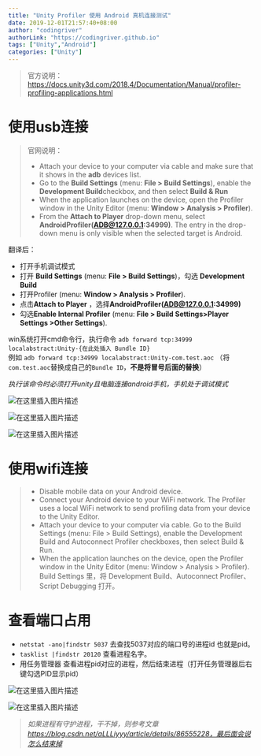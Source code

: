 ```yaml
---
title: "Unity Profiler 使用 Android 真机连接测试"
date: 2019-12-01T21:57:40+08:00
author: "codingriver"
authorLink: "https://codingriver.github.io"
tags: ["Unity","Android"]
categories: ["Unity"]
---
```


<!--more-->

> 官方说明：https://docs.unity3d.com/2018.4/Documentation/Manual/profiler-profiling-applications.html



# 使用usb连接
>官网说明：
> - Attach your device to your computer via cable and make sure that it shows in the **adb**
 devices list.
> - Go to the **Build Settings** (menu: **File > Build Settings**), enable the **Development Build**checkbox, and then select **Build & Run**
> - When the application launches on the device, open the Profiler window in the Unity Editor (menu: **Window > Analysis > Profiler**).
> - From the **Attach to Player** drop-down menu, select **AndroidProfiler(ADB@127.0.0.1:34999)**. The entry in the drop-down menu is only visible when the selected target is Android.

翻译后：
- 打开手机调试模式
-  打开 **Build Settings** (menu: **File > Build Settings**)，勾选 **Development Build**
-  打开Profiler (menu: **Window > Analysis > Profiler**).
- 点击**Attach to Player** ，选择**AndroidProfiler(ADB@127.0.0.1:34999)**
- 勾选**Enable Internal Profiler** (menu: **File > Build Settings>Player Settings >Other Settings**).
  
win系统打开cmd命令行，执行命令  `adb forward tcp:34999 localabstract:Unity-{在此处插入 Bundle ID}`    
例如  `adb forward tcp:34999 localabstract:Unity-com.test.aoc` （将`com.test.aoc`替换成自己的`Bundle ID`，**不是将冒号后面的替换**）

*执行该命令时必须打开unity且电脑连接android手机，手机处于调试模式*
  
  

![在这里插入图片描述](https://cdn.jsdelivr.net/gh/codingriver/cdn/20200817213544990.png#pic_center)  

  
  

![在这里插入图片描述](https://cdn.jsdelivr.net/gh/codingriver/cdn/20200817214702727.png)  

  
  

![在这里插入图片描述](https://cdn.jsdelivr.net/gh/codingriver/cdn/2020081721473018.png)  


# 使用wifi连接
> - Disable mobile data on your Android device.
> - Connect your Android device to your WiFi network. The Profiler uses a local WiFi network to send profiling data from your device to the Unity Editor.
> - Attach your device to your computer via cable. Go to the Build Settings (menu: File > Build Settings), enable the Development Build and Autoconnect Profiler checkboxes, then select Build & Run.
> - When the application launches on the device, open the Profiler window in the Unity Editor (menu: Window > Analysis > Profiler).
Build Settings 里，将 Development Build、Autoconnect Profiler、Script Debugging 打开。

# 查看端口占用
-   `netstat -ano|findstr 5037`   去查找5037对应的端口号的进程id 也就是pid。
-   `tasklist |findstr 20120`  查看进程名字。
- 用任务管理器 查看进程pid对应的进程，然后结束进程（打开任务管理器后右键勾选PID显示pid）

  
  

![在这里插入图片描述](https://cdn.jsdelivr.net/gh/codingriver/cdn/20200817213907858.png)  


  
  

![在这里插入图片描述](https://cdn.jsdelivr.net/gh/codingriver/cdn/20200817214356745.png)  



> *如果进程有守护进程，干不掉，则参考文章 https://blog.csdn.net/aLLLiyyy/article/details/86555228，最后面会说怎么结束掉*

